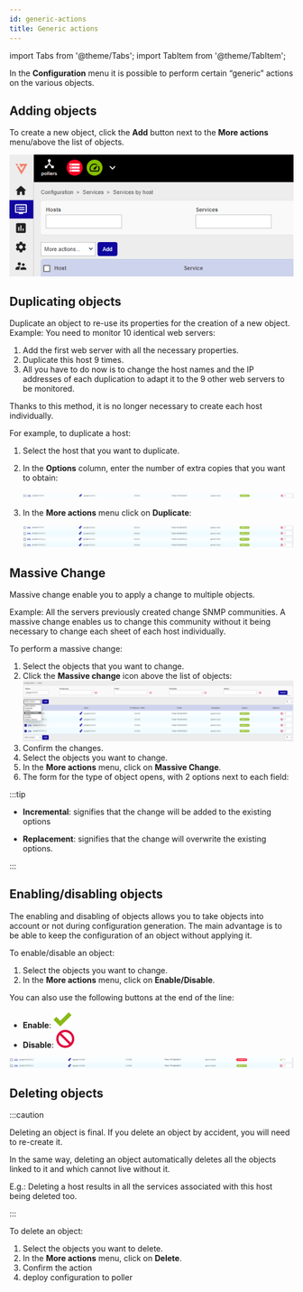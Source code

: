 ```yaml
---
id: generic-actions
title: Generic actions
---
```

import Tabs from '@theme/Tabs';
import TabItem from '@theme/TabItem';


In the **Configuration** menu it is possible to perform certain “generic” actions on the various objects.

## Adding objects

To create a new object, click the **Add** button next to the **More actions** menu/above the list of objects.

![image](../../assets/monitoring-resources/organizing-hosts-and-services/add.png)

## Duplicating objects

Duplicate an object to re-use its properties for the creation of a new
object. Example: You need to monitor 10 identical web servers:

1. Add the first web server with all the necessary properties.
2. Duplicate this host 9 times.
3. All you have to do now is to change the host names and the IP addresses of each duplication to adapt it to the 9 other web servers to be monitored.

Thanks to this method, it is no longer necessary to create each host individually.

For example, to duplicate a host:

1. Select the host that you want to duplicate.
2. In the **Options** column, enter the number of extra copies that you want to obtain:

    ![image](../../assets/monitoring-resources/organizing-hosts-and-services/01duplicate.png)

3. In the **More actions** menu click on **Duplicate**:

    ![image](../../assets/monitoring-resources/organizing-hosts-and-services/01duplicateobjects.png)


## Massive Change

Massive change enable you to apply a change to multiple objects.

Example: All the servers previously created change SNMP communities. A massive change enables us to change this
community without it being necessary to change each sheet of each host individually.

To perform a massive change:


1. Select the objects that you want to change.
2. Click the **Massive change** icon above the list of objects: ![image](../../assets/monitoring-resources/organizing-hosts-and-services/mass_change.png)
3. Confirm the changes.
4. Select the objects you want to change.
5. In the **More actions** menu, click on **Massive Change**.
6. The form for the type of object opens, with 2 options next to each field:


:::tip
  * **Incremental**: signifies that the change will be added to the existing options

  * **Replacement**: signifies that the change will overwrite the existing options.

:::

## Enabling/disabling objects

The enabling and disabling of objects allows you to take objects into account or not during configuration generation.
The main advantage is to be able to keep the configuration of an object without applying it.

To enable/disable an object:

1. Select the objects you want to change.
2. In the **More actions**  menu, click on **Enable/Disable**.

You can also use the following buttons at the end of the line:

*  **Enable**: ![image](../../assets/monitoring-resources/organizing-hosts-and-services/enabled.png#thumbnail1)
* **Disable**: ![image](../../assets/monitoring-resources/organizing-hosts-and-services/disabled.png#thumbnail1)

![image](../../assets/monitoring-resources/organizing-hosts-and-services/enable_disable.png)


## Deleting objects

:::caution

Deleting an object is final. If you delete an object by accident, you will need to re-create it.

In the same way, deleting an object automatically deletes all the objects linked to it and which cannot live without it.

E.g.:
Deleting a host results in all the services associated with this host being deleted too.

:::

To delete an object:

1. Select the objects you want to delete.
2. In the **More actions** menu, click on **Delete**.
3. Confirm the action
4. deploy configuration to poller
